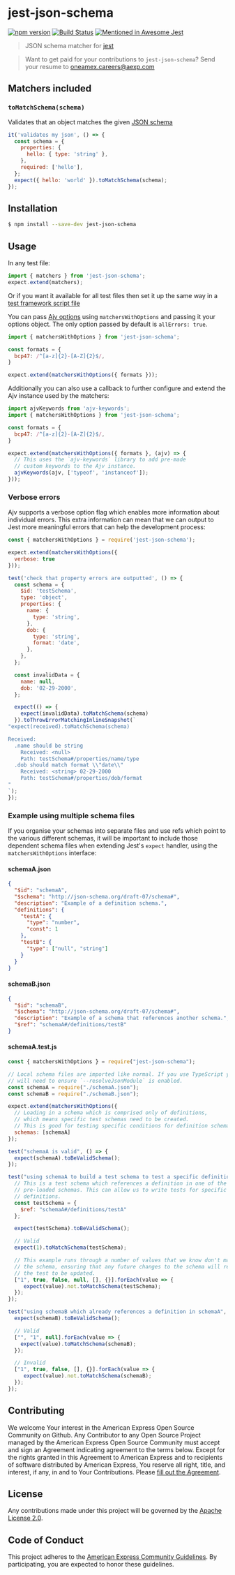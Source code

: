 # jest-json-schema

[![npm version](https://badge.fury.io/js/jest-json-schema.svg)](https://badge.fury.io/js/jest-json-schema)
[![Build Status](https://travis-ci.org/americanexpress/jest-json-schema.svg?branch=master)](https://travis-ci.org/americanexpress/jest-json-schema)
[![Mentioned in Awesome Jest](https://awesome.re/mentioned-badge.svg)](https://github.com/jest-community/awesome-jest)

> JSON schema matcher for [jest](https://www.npmjs.com/package/jest)

> Want to get paid for your contributions to `jest-json-schema`?
> Send your resume to oneamex.careers@aexp.com

## Matchers included

### `toMatchSchema(schema)`

Validates that an object matches the given [JSON schema](http://json-schema.org/)

```js
it('validates my json', () => {
  const schema = {
    properties: {
      hello: { type: 'string' },
    },
    required: ['hello'],
  };
  expect({ hello: 'world' }).toMatchSchema(schema);
});
```

## Installation

```bash
$ npm install --save-dev jest-json-schema
```

## Usage

In any test file:

```js
import { matchers } from 'jest-json-schema';
expect.extend(matchers);
```

Or if you want it available for all test files then set it up the same way in a
[test framework script file](http://facebook.github.io/jest/docs/configuration.html#setuptestframeworkscriptfile-string)

You can pass [Ajv options](http://epoberezkin.github.io/ajv/#options) using
`matchersWithOptions` and passing it your options object. The only option passed
by default is `allErrors: true`.

```js
import { matchersWithOptions } from 'jest-json-schema';

const formats = {
  bcp47: /^[a-z]{2}-[A-Z]{2}$/,
}

expect.extend(matchersWithOptions({ formats }));
```

Additionally you can also use a callback to further configure and extend
the Ajv instance used by the matchers:

```js
import ajvKeywords from 'ajv-keywords';
import { matchersWithOptions } from 'jest-json-schema';

const formats = {
  bcp47: /^[a-z]{2}-[A-Z]{2}$/,
}

expect.extend(matchersWithOptions({ formats }, (ajv) => {
  // This uses the `ajv-keywords` library to add pre-made
  // custom keywords to the Ajv instance.
  ajvKeywords(ajv, ['typeof', 'instanceof']);
}));
```

### Verbose errors

Ajv supports a verbose option flag which enables more information about individual
errors. This extra information can mean that we can output to Jest more meaningful
errors that can help the development process:

```js
const { matchersWithOptions } = require('jest-json-schema');

expect.extend(matchersWithOptions({
  verbose: true
}));

test('check that property errors are outputted', () => {
  const schema = {
    $id: 'testSchema',
    type: 'object',
    properties: {
      name: {
        type: 'string',
      },
      dob: {
        type: 'string',
        format: 'date',
      },
    },
  };

  const invalidData = {
    name: null,
    dob: '02-29-2000',
  };

  expect(() => {
    expect(invalidData).toMatchSchema(schema)
  }).toThrowErrorMatchingInlineSnapshot(`
"expect(received).toMatchSchema(schema)

Received:
  .name should be string
    Received: <null>
    Path: testSchema#/properties/name/type
  .dob should match format \\"date\\"
    Received: <string> 02-29-2000
    Path: testSchema#/properties/dob/format
"
`);
});
```

### Example using multiple schema files

If you organise your schemas into separate files and use refs which point to the
various different schemas, it will be important to include those dependent
schema files when extending Jest's `expect` handler, using the `matchersWithOptions`
interface:

#### schemaA.json

```json
{
  "$id": "schemaA",
  "$schema": "http://json-schema.org/draft-07/schema#",
  "description": "Example of a definition schema.",
  "definitions": {
    "testA": {
      "type": "number",
      "const": 1
    },
    "testB": {
      "type": ["null", "string"]
    }
  }
}
```

#### schemaB.json

```json
{
  "$id": "schemaB",
  "$schema": "http://json-schema.org/draft-07/schema#",
  "description": "Example of a schema that references another schema.",
  "$ref": "schemaA#/definitions/testB"
}
```

#### schemaA.test.js

```js
const { matchersWithOptions } = require("jest-json-schema");

// Local schema files are imported like normal. If you use TypeScript you
// will need to ensure `--resolveJsonModule` is enabled.
const schemaA = require("./schemaA.json");
const schemaB = require("./schemaB.json");

expect.extend(matchersWithOptions({
  // Loading in a schema which is comprised only of definitions,
  // which means specific test schemas need to be created.
  // This is good for testing specific conditions for definition schemas.
  schemas: [schemaA]
});

test("schemaA is valid", () => {
  expect(schemaA).toBeValidSchema();
});

test("using schemaA to build a test schema to test a specific definition", () => {
  // This is a test schema which references a definition in one of the
  // pre-loaded schemas. This can allow us to write tests for specific
  // definitions.
  const testSchema = {
    $ref: "schemaA#/definitions/testA"
  };

  expect(testSchema).toBeValidSchema();

  // Valid
  expect(1).toMatchSchema(testSchema);

  // This example runs through a number of values that we know don't match
  // the schema, ensuring that any future changes to the schema will require
  // the test to be updated.
  ["1", true, false, null, [], {}].forEach(value => {
     expect(value).not.toMatchSchema(testSchema);
  });
});

test("using schemaB which already references a definition in schemaA", () => {
  expect(schemaB).toBeValidSchema();

  // Valid
  ["", "1", null].forEach(value => {
    expect(value).toMatchSchema(schemaB);
  });

  // Invalid
  ["1", true, false, [], {}].forEach(value => {
     expect(value).not.toMatchSchema(schemaB);
  });
});
```

## Contributing

We welcome Your interest in the American Express Open Source Community on Github.
Any Contributor to any Open Source Project managed by the American Express Open
Source Community must accept and sign an Agreement indicating agreement to the
terms below. Except for the rights granted in this Agreement to American Express
and to recipients of software distributed by American Express, You reserve all
right, title, and interest, if any, in and to Your Contributions. Please [fill
out the Agreement](https://cla-assistant.io/americanexpress/).

## License

Any contributions made under this project will be governed by the [Apache License
 2.0](https://github.com/americanexpress/jest-json-schema/blob/master/LICENSE.txt).

## Code of Conduct

This project adheres to the [American Express Community Guidelines](https://github.com/americanexpress/jest-json-schema/wiki/Code-of-Conduct).
By participating, you are expected to honor these guidelines.
